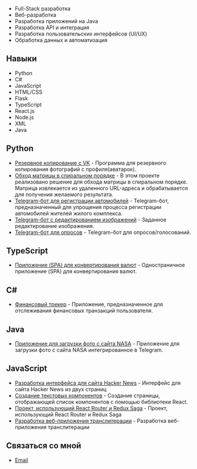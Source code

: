 
- Full-Stack разработка
- Веб-разработка
- Разработка приложений на Java
- Разработка API и интеграция
- Разработка пользовательских интерфейсов (UI/UX)
- Обработка данных и автоматизация

## Навыки

- Python
- C#
- JavaScript
- HTML/CSS
- Flask
- TypeScript
- React.js
- Node.js
- XML
- Java

## Python

- [Резервное копирование с VK](https://github.com/pyLexxDramma/photo_vk) - Программа для резервного копирования фотографий с профиля(аватарок).
- [Обход матрицы в спиральном порядке](https://github.com/pyLexxDramma/spiral_matrix) -  В этом проекте реализовано решение для обхода матрицы в спиральном порядке. Матрица извлекается из удаленного URL-адреса и обрабатывается для получения желаемого результата.
- [Telegram-бот для регистрации автомобилей](https://github.com/pyLexxDramma/car_registration_bot) -  Telegram-бот, предназначенный для упрощения процесса регистрации автомобилей жителей жилого комплекса.
- [Telegram-бот с редактированием изображений](https://github.com/pyLexxDramma/image_telebot) - Заданное редактирование изображения.
- [Telegram-бот для опросов](https://github.com/pyLexxDramma/bot_questionnaire) - Telegram-бот для опросов/голосований.

## TypeScript

- [Приложение (SPA) для конвертирования валют](https://github.com/pyLexxDramma/currency_converter) - Одностраничное приложение (SPA) для конвертирования валют.
  
##  C#
  
- [Финансовый трекер](https://github.com/pyLexxDramma/financial_tracker) - Приложение, предназначенное для отслеживания финансовых транзакций пользователя.

## Java

- [Приложение для загрузки фото с сайта NASA](https://github.com/pyLexxDramma/nasa_bot) - Приложение для загрузки фото с сайта NASA интегрированное в Telegram.

## JavaScript

- [Разработка интерфейса для сайта Hacker News](https://github.com/pyLexxDramma/hacker_news) - Интерфейс для сайта Hacker News из двух страниц
- [Создание текстовых компонентов](https://github.com/pyLexxDramma/my-text-components) - Создание страницы, отображающей список компонентов с помощью библиотеки React.
- [Проект, использующий React Router и Redux Saga](https://github.com/pyLexxDramma/list_and_details) - Проект, использующий React Router и Redux Saga
- [Разработка веб-приложения транслитерации](https://github.com/pyLexxDramma/transliteration-app) - Разработка веб-приложения транслитерации

## Связаться со мной
- [Email](lexxdramma@vk.com)
